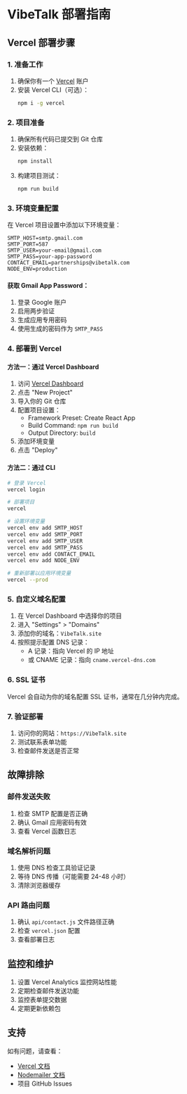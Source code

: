 # VibeTalk 部署指南

## Vercel 部署步骤

### 1. 准备工作

1. 确保你有一个 [Vercel](https://vercel.com) 账户
2. 安装 Vercel CLI（可选）：
   ```bash
   npm i -g vercel
   ```

### 2. 项目准备

1. 确保所有代码已提交到 Git 仓库
2. 安装依赖：
   ```bash
   npm install
   ```
3. 构建项目测试：
   ```bash
   npm run build
   ```

### 3. 环境变量配置

在 Vercel 项目设置中添加以下环境变量：

```
SMTP_HOST=smtp.gmail.com
SMTP_PORT=587
SMTP_USER=your-email@gmail.com
SMTP_PASS=your-app-password
CONTACT_EMAIL=partnerships@vibetalk.com
NODE_ENV=production
```

#### 获取 Gmail App Password：

1. 登录 Google 账户
2. 启用两步验证
3. 生成应用专用密码
4. 使用生成的密码作为 `SMTP_PASS`

### 4. 部署到 Vercel

#### 方法一：通过 Vercel Dashboard

1. 访问 [Vercel Dashboard](https://vercel.com/dashboard)
2. 点击 "New Project"
3. 导入你的 Git 仓库
4. 配置项目设置：
   - Framework Preset: Create React App
   - Build Command: `npm run build`
   - Output Directory: `build`
5. 添加环境变量
6. 点击 "Deploy"

#### 方法二：通过 CLI

```bash
# 登录 Vercel
vercel login

# 部署项目
vercel

# 设置环境变量
vercel env add SMTP_HOST
vercel env add SMTP_PORT
vercel env add SMTP_USER
vercel env add SMTP_PASS
vercel env add CONTACT_EMAIL
vercel env add NODE_ENV

# 重新部署以应用环境变量
vercel --prod
```

### 5. 自定义域名配置

1. 在 Vercel Dashboard 中选择你的项目
2. 进入 "Settings" > "Domains"
3. 添加你的域名：`VibeTalk.site`
4. 按照提示配置 DNS 记录：
   - A 记录：指向 Vercel 的 IP 地址
   - 或 CNAME 记录：指向 `cname.vercel-dns.com`

### 6. SSL 证书

Vercel 会自动为你的域名配置 SSL 证书，通常在几分钟内完成。

### 7. 验证部署

1. 访问你的网站：`https://VibeTalk.site`
2. 测试联系表单功能
3. 检查邮件发送是否正常

## 故障排除

### 邮件发送失败

1. 检查 SMTP 配置是否正确
2. 确认 Gmail 应用密码有效
3. 查看 Vercel 函数日志

### 域名解析问题

1. 使用 DNS 检查工具验证记录
2. 等待 DNS 传播（可能需要 24-48 小时）
3. 清除浏览器缓存

### API 路由问题

1. 确认 `api/contact.js` 文件路径正确
2. 检查 `vercel.json` 配置
3. 查看部署日志

## 监控和维护

1. 设置 Vercel Analytics 监控网站性能
2. 定期检查邮件发送功能
3. 监控表单提交数据
4. 定期更新依赖包

## 支持

如有问题，请查看：
- [Vercel 文档](https://vercel.com/docs)
- [Nodemailer 文档](https://nodemailer.com/)
- 项目 GitHub Issues 